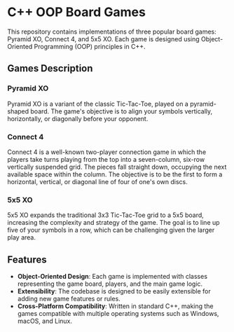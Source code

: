 # C++ OOP Board Games

This repository contains implementations of three popular board games: Pyramid XO, Connect 4, and 5x5 XO. Each game is designed using Object-Oriented Programming (OOP) principles in C++. 

## Games Description

### Pyramid XO
Pyramid XO is a variant of the classic Tic-Tac-Toe, played on a pyramid-shaped board. The game's objective is to align your symbols vertically, horizontally, or diagonally before your opponent.

### Connect 4
Connect 4 is a well-known two-player connection game in which the players take turns playing from the top into a seven-column, six-row vertically suspended grid. The pieces fall straight down, occupying the next available space within the column. The objective is to be the first to form a horizontal, vertical, or diagonal line of four of one's own discs.

### 5x5 XO
5x5 XO expands the traditional 3x3 Tic-Tac-Toe grid to a 5x5 board, increasing the complexity and strategy of the game. The goal is to line up five of your symbols in a row, which can be challenging given the larger play area.

## Features

- **Object-Oriented Design**: Each game is implemented with classes representing the game board, players, and the main game logic.
- **Extensibility**: The codebase is designed to be easily extensible for adding new game features or rules.
- **Cross-Platform Compatibility**: Written in standard C++, making the games compatible with multiple operating systems such as Windows, macOS, and Linux.
